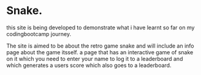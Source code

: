 # Snake.

this site is being developed to demonstrate what i have learnt so far on my codingbootcamp journey.

The site is aimed to be about the retro game snake and will include an info page about the game itsself.
a page that has an interactive game of snake on it which you need to enter your name to log it to a leaderboard and which generates a users score which also goes to a leaderboard.
